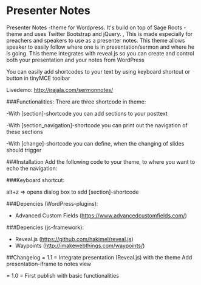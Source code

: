 # Presenter Notes
Presenter Notes -theme for Wordpress. It's build on top of Sage Roots -theme and uses Twitter Bootstrap and jQuery. , 
This is made especially for preachers and speakers to use as a presenter notes.
This theme allows speaker to easily follow where one is in presentation/sermon and where he is going.
This theme integrates with reveal.js so you can create and control both your presentation and your notes from WordPress 

You can easily add shortcodes to your text by using keyboard shortcut or button in tinyMCE toolbar

Livedemo: http://irajala.com/sermonnotes/

###Functionalities:
There are three shortcode in theme: 

-With [section]-shortcode you can add sections to your posttext

-With [section_navigation]-shortcode you can print out the navigation of these sections

-With [change]-shortcode you can define, when the changing of slides should trigger

###Installation
Add the following code to your theme, to where you want to echo the navigation:

<?php echo do_shortcode( "[section_navigation]" ); ?>

###Keyboard shortcut:

alt+z => opens dialog box to add [section]-shortcode

###Depencies (WordPress-plugins):
- Advanced Custom Fields (https://www.advancedcustomfields.com/)

###Depencies (js-framework):
- Reveal.js (https://github.com/hakimel/reveal.js)
- Waypoints (http://imakewebthings.com/waypoints/)

##Changelog
= 1.1 = 
Integrate presentation (Reveal.js) with the theme
Add presentation-iframe to notes view

= 1.0 = 
First publish with basic functionalities